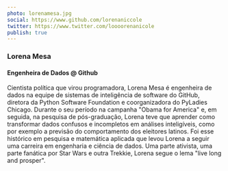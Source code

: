 ```yaml
---
photo: lorenamesa.jpg
social: https://www.github.com/lorenaniccole
twitter: https://www.twitter.com/loooorenanicole
publish: true
---
```


### Lorena Mesa
#### Engenheira de Dados @ Github

Cientista política que virou programadora, Lorena Mesa é engenheira de dados na equipe de sistemas de inteligência de software do GitHub, diretora da Python Software Foundation e coorganizadora do PyLadies Chicago.
Durante o seu período na campanha "Obama for America" e, em seguida, na pesquisa de pós-graduação, Lorena teve que aprender como transformar dados confusos e incompletos em análises inteligíveis, como por exemplo a previsão do comportamento dos eleitores latinos. Foi esse histórico em pesquisa e matemática aplicada que levou Lorena a seguir uma carreira em engenharia e ciência de dados.
Uma parte ativista, uma parte fanática por Star Wars e outra Trekkie, Lorena segue o lema "live long and prosper".
